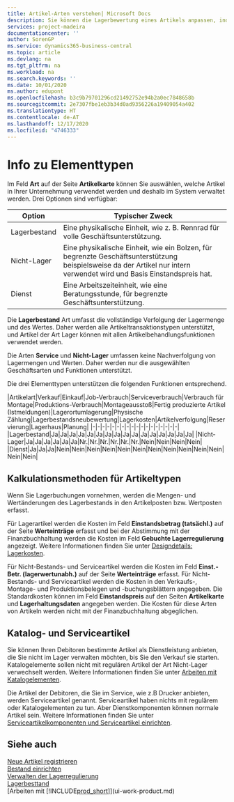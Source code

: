 ```yaml
---
title: Artikel-Arten verstehen| Microsoft Docs
description: Sie können die Lagerbewertung eines Artikels anpassen, indem Sie die FIFO. oder " Standard "oder Durchschnittskostenmethode anwenden, z. B. wenn Artikelkosten für Gründe, die keine Transaktionen betreffen, ändern.
services: project-madeira
documentationcenter: ''
author: SorenGP
ms.service: dynamics365-business-central
ms.topic: article
ms.devlang: na
ms.tgt_pltfrm: na
ms.workload: na
ms.search.keywords: ''
ms.date: 10/01/2020
ms.author: edupont
ms.openlocfilehash: b3c9b79701296cd21492752e94b2a0ec7848658b
ms.sourcegitcommit: 2e7307fbe1eb3b34d0ad9356226a19409054a402
ms.translationtype: HT
ms.contentlocale: de-AT
ms.lasthandoff: 12/17/2020
ms.locfileid: "4746333"
---
```

# <a name="about-item-types"></a>Info zu Elementtypen
Im Feld **Art** auf der Seite **Artikelkarte** können Sie auswählen, welche Artikel in Ihrer Unternehmung verwendet werden und deshalb im System verwaltet werden. Drei Optionen sind verfügbar:

|Option|Typischer Zweck|
|------|-----------|
|Lagerbestand|Eine physikalische Einheit, wie z. B. Rennrad für volle Geschäftsunterstützung.|
|Nicht-Lager|Eine physikalische Einheit, wie ein Bolzen, für begrenzte Geschäftsunterstützung beispielsweise da der Artikel nur intern verwendet wird und Basis Einstandspreis hat.|
|Dienst|Eine Arbeitszeiteinheit, wie eine Beratungsstunde, für begrenzte Geschäftsunterstützung.|

Die **Lagerbestand** Art umfasst die vollständige Verfolgung der Lagermenge und des Wertes. Daher werden alle Artikeltransaktionstypen unterstützt, und Artikel der Art Lager können mit allen Artikelbehandlungsfunktionen verwendet werden.

Die Arten **Service** und **Nicht-Lager** umfassen keine Nachverfolgung von Lagermengen und Werten. Daher werden nur die ausgewählten Geschäftsarten und Funktionen unterstützt.

Die drei Elementtypen unterstützen die folgenden Funktionen entsprechend.

|Artikelart|Verkauf|Einkauf|Job-Verbrauch|Serviceverbrauch|Verbrauch für Montage|Produktions-Verbrauch|Montageausstoß|Fertig produzierte Artikel (Istmeldungen)|Lagerortumlagerung|Physische Zählung|Lagerbestandsneubewertung|Lagerkosten|Artikelverfolgung|Reservierung|Lagerhaus|Planung|
|-|-|-|-|-|-|-|-|-|-|-|-|-|-|-|-|-|-|
|Lagerbestand|Ja|Ja|Ja|Ja|Ja|Ja|Ja|Ja|Ja|Ja|Ja|Ja|Ja|Ja|Ja|Ja|
|Nicht-Lager|Ja|Ja|Ja|Ja|Ja|Ja|Nr.|Nr.|Nr.|Nr.|Nr.|Nr.|Nein|Nein|Nein|Nein|
|Dienst|Ja|Ja|Ja|Nein|Nein|Nein|Nein|Nein|Nein|Nein|Nein|Nein|Nein|Nein|Nein|Nein|

## <a name="costing-methods-for-types-of-items"></a>Kalkulationsmethoden für Artikeltypen
Wenn Sie Lagerbuchungen vornehmen, werden die Mengen- und Wertänderungen des Lagerbestands in den Artikelposten bzw. Wertposten erfasst. 

Für Lagerartikel werden die Kosten im Feld **Einstandsbetrag (tatsächl.)** auf der Seite **Werteinträge** erfasst und bei der Abstimmung mit der Finanzbuchhaltung werden die Kosten im Feld **Gebuchte Lagerregulierung** angezeigt. Weitere Informationen finden Sie unter [Designdetails: Lagerkosten](design-details-inventory-costing.md).

Für Nicht-Bestands- und Serviceartikel werden die Kosten im Feld **Einst.-Betr. (lagerwertunabh.)** auf der Seite **Werteinträge** erfasst. Für Nicht-Bestands- und Serviceartikel werden die Kosten in den Verkaufs-, Montage- und Produktionsbelegen und -buchungsblättern angegeben. Die Standardkosten können im Feld **Einstandspreis** auf den Seiten **Artikelkarte** und **Lagerhaltungsdaten** angegeben werden. Die Kosten für diese Arten von Artikeln werden nicht mit der Finanzbuchhaltung abgeglichen. 

## <a name="catalog-and-service-items"></a>Katalog- und Serviceartikel
Sie können Ihren Debitoren bestimmte Artikel als Dienstleistung anbieten, die Sie nicht im Lager verwalten möchten, bis Sie den Verkauf sie starten. Katalogelemente sollen nicht mit regulären Artikel der Art Nicht-Lager verwechselt werden. Weitere Informationen finden Sie unter [Arbeiten mit Katalogelementen](inventory-how-work-nonstock-items.md).

Die Artikel der Debitoren, die Sie im Service, wie z.B Drucker anbieten, werden Serviceartikel genannt. Serviceartikel haben nichts mit regulärem oder Katalogelementen zu tun. Aber Dienstkomponenten können normale Artikel sein. Weitere Informationen finden Sie unter [Serviceartikelkomponenten und Serviceartikel einrichten](service-how-setup-service-items.md).

## <a name="see-also"></a>Siehe auch
[Neue Artikel registrieren](inventory-how-register-new-items.md)  
[Bestand einrichten](inventory-setup-inventory.md)  
[Verwalten der Lagerregulierung](finance-manage-inventory-costs.md)  
[Lagerbesttand](inventory-manage-inventory.md)  
[Arbeiten mit [!INCLUDE[prod_short](includes/prod_short.md)]](ui-work-product.md)
